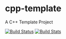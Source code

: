 # cpp-template
A C++ Template Project

[![Build Status](https://travis-ci.org/ei06125/cpp-template.svg?branch=master)](https://travis-ci.org/ei06125/cpp-template)
[![Build Stats](https://ci.appveyor.com/api/projects/status/05mfqbb523tnw7kw?svg=true)](https://ci.appveyor.com/project/ei06125/cpp-template)
